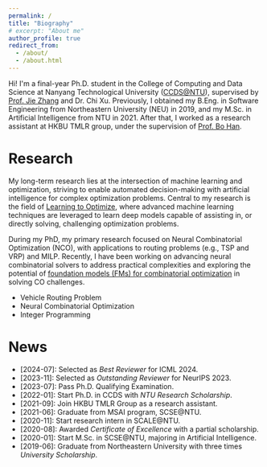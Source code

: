 ```yaml
---
permalink: /
title: "Biography"
# excerpt: "About me"
author_profile: true
redirect_from: 
  - /about/
  - /about.html
---
```


Hi! I'm a final-year Ph.D. student in the College of Computing and Data Science at Nanyang Technological University ([CCDS@NTU](https://www.ntu.edu.sg/computing)), supervised by [Prof. Jie Zhang](https://personal.ntu.edu.sg/zhangj/) and Dr. Chi Xu. Previously, I obtained my B.Eng. in Software Engineering from Northeastern University (NEU) in 2019, and my M.Sc. in Artificial Intelligence from NTU in 2021. After that, I worked as a research assistant at HKBU TMLR group, under the supervision of [Prof. Bo Han](https://bhanml.github.io/).

Research
======

My long-term research lies at the intersection of machine learning and optimization, striving to enable automated decision-making with artificial intelligence for complex optimization problems. Central to my research is the field of [Learning to Optimize](https://arxiv.org/pdf/1811.06128.pdf), where advanced machine learning techniques are leveraged to learn deep models capable of assisting in, or directly solving, challenging optimization problems.

During my PhD, my primary research focused on Neural Combinatorial Optimization (NCO), with applications to routing problems (e.g., TSP and VRP) and MILP. Recently, I have been working on advancing neural combinatorial solvers to address practical complexities and exploring the potential of [foundation models (FMs) for combinatorial optimization](https://github.com/ai4co/awesome-fm4co) in solving CO challenges.

* Vehicle Routing Problem
* Neural Combinatorial Optimization
* Integer Programming

News
======

- \[2024-07]: Selected as *Best Reviewer* for ICML 2024.
- \[2023-11]: Selected as *Outstanding Reviewer* for NeurIPS 2023.
- \[2023-07]: Pass Ph.D. Qualifying Examination.
- \[2022-01]: Start Ph.D. in CCDS with *NTU Research Scholarship*.
- \[2021-09]: Join HKBU TMLR Group as a research assistant.
- \[2021-06]: Graduate from MSAI program, SCSE@NTU.
- \[2020-11]: Start research intern in SCALE@NTU.
- \[2020-08]: Awarded *Certificate of Excellence* with a partial scholarship.
- \[2020-01]: Start M.Sc. in SCSE@NTU, majoring in Artificial Intelligence.
- \[2019-06]: Graduate from Northeastern University with three times *University Scholarship*.

<script type='text/javascript' id='clustrmaps' src='//cdn.clustrmaps.com/map_v2.js?cl=0e1633&w=a&t=tt&d=FoksnRn7TGvAb2s0FiP9G1EDQcPfF_pvdm4EdiVzTZA&co=0b4975&cmo=3acc3a&cmn=ff5353&ct=cdd4d9'></script>

